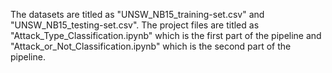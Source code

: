 

The datasets are titled as "UNSW_NB15_training-set.csv" and "UNSW_NB15_testing-set.csv".
The project files are titled as "Attack_Type_Classification.ipynb" which is the first part of the pipeline and "Attack_or_Not_Classification.ipynb" which is the second part of the pipeline. 
